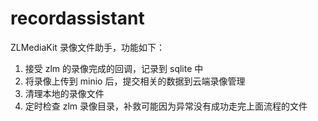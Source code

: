 # recordassistant
ZLMediaKit 录像文件助手，功能如下：
1. 接受 zlm 的录像完成的回调，记录到 sqlite 中
1. 将录像上传到 minio 后，提交相关的数据到云端录像管理
1. 清理本地的录像文件
1. 定时检查 zlm 录像目录，补救可能因为异常没有成功走完上面流程的文件